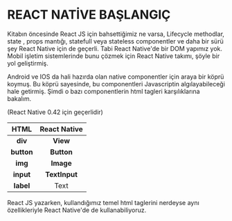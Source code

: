 # REACT NATİVE BAŞLANGIÇ

Kitabın öncesinde React JS için bahsettiğimiz ne varsa, Lifecycle methodlar, state , props mantığı,  statefull veya stateless componentler ve daha bir sürü şey React Native için de geçerli. Tabi React Native'de bir DOM yapımız yok. Mobil işletim sistemlerinde bunu çözmek için React Native takımı, şöyle bir yol geliştirmiş.

Android ve IOS da hali hazırda olan native componentler için araya bir köprü koymuş. Bu köprü sayesinde, bu componentleri Javascriptin algılayabileceği hale getirmiş. Şimdi o bazı componentlerin html tagleri karşılıklarına bakalım.  

\(React Native 0.42 için geçerlidir\)

| **HTML** | **React Native** |
| :---: | :---: |
| **div** | **View** |
| **button** | **Button** |
| **img** | **Image** |
| **input** | **TextInput** |
| **label** | Text |

React JS yazarken, kullandığımız temel html taglerini nerdeyse aynı özellikleriyle React Native'de de kullanabiliyoruz. 

